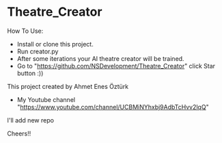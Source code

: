 # Theatre_Creator
How To Use: 
- Install or clone this project. 
- Run creator.py
- After some iterations your AI theatre creator will be trained. 
- Go to "https://github.com/NSDevelopment/Theatre_Creator" click Star button :))

This project created by Ahmet Enes Öztürk 
- My Youtube channel "https://www.youtube.com/channel/UCBMiNYhxbj9AdbTcHvv2lqQ"

I'll add new repo

Cheers!!
